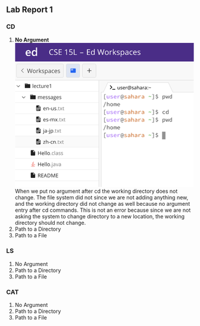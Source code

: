 ## Lab Report 1

### CD
1. **No Argument<br>**
![Image](cd_no_args.png)<br>
When we put no argument after cd the working directory does not change. The file system did not since we are not adding anything new, and the working directory did not change as well because no argument entry after cd commands. This is not an error because since we are not asking the system to change directory to a new location, the working directory should not change. 
2. Path to a Directory<br>
3. Path to a File<br>
### LS
1. No Argument<br>
2. Path to a Directory<br>
3. Path to a File<br>
### CAT
1. No Argument<br>
2. Path to a Directory<br>
3. Path to a File<br>
